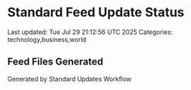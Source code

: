 # Standard Feed Update Status
Last updated: Tue Jul 29 21:12:56 UTC 2025
Categories: technology,business,world

## Feed Files Generated

Generated by Standard Updates Workflow
